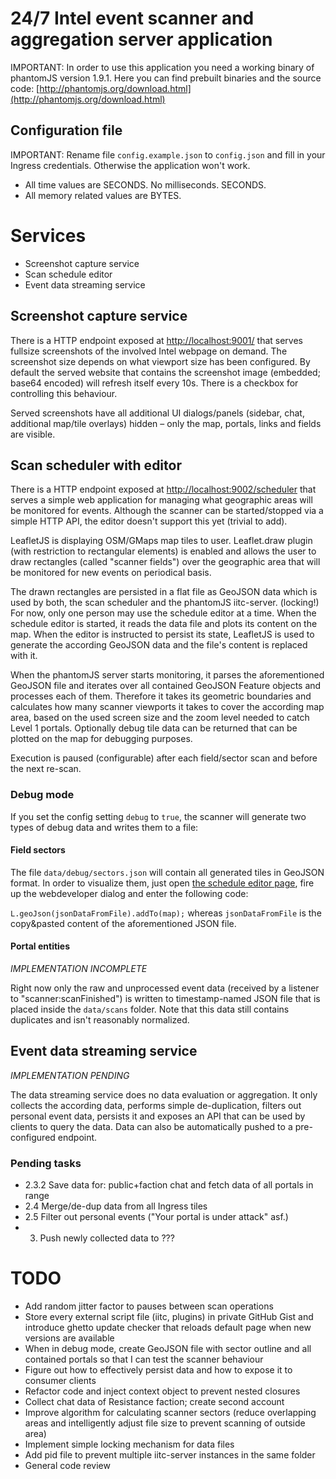 # 24/7 Intel event scanner and aggregation server application

IMPORTANT: In order to use this application you need a working binary of phantomJS version 1.9.1. Here you can find prebuilt binaries and the source code: [http://phantomjs.org/download.html](http://phantomjs.org/download.html)

## Configuration file

IMPORTANT: Rename file `config.example.json` to `config.json` and fill in your Ingress credentials. Otherwise the application won't work.

+ All time values are SECONDS. No milliseconds. SECONDS.
+ All memory related values are BYTES.

# Services

+ Screenshot capture service
+ Scan schedule editor
+ Event data streaming service

## Screenshot capture service

There is a HTTP endpoint exposed at [http://localhost:9001/](http://localhost:9001/) that serves fullsize screenshots of the involved Intel webpage on demand. The screenshot size depends on what viewport size has been configured. By default the served website that contains the screenshot image (embedded; base64 encoded) will refresh itself every 10s. There is a checkbox for controlling this behaviour.

Served screenshots have all additional UI dialogs/panels (sidebar, chat, additional map/tile overlays) hidden – only the map, portals, links and fields are visible.

## Scan scheduler with editor

There is a HTTP endpoint exposed at [http://localhost:9002/scheduler](http://localhost:9002/scheduler) that serves a simple web application for managing what geographic areas will be monitored for events. Although the scanner can be started/stopped via a simple HTTP API, the editor doesn't support this yet (trivial to add).

LeafletJS is displaying OSM/GMaps map tiles to user. Leaflet.draw plugin (with restriction to rectangular elements) is enabled and allows the user to draw rectangles (called "scanner fields") over the geographic area that will be monitored for new events on periodical basis.

The drawn rectangles are persisted in a flat file as GeoJSON data which is used by both, the scan scheduler and the phantomJS iitc-server. (locking!) For now, only one person may use the schedule editor at a time. When the schedule editor is started, it reads the data file and plots its content on the map. When the editor is instructed to persist its state, LeafletJS is used to generate the according GeoJSON data and the file's content is replaced with it.

When the phantomJS server starts monitoring, it parses the aforementioned GeoJSON file and iterates over all contained GeoJSON Feature objects and processes each of them. Therefore it takes its geometric boundaries and calculates how many scanner viewports it takes to cover the according map area, based on the used screen size and the zoom level needed to catch Level 1 portals. Optionally debug tile data can be returned that can be plotted on the map for debugging purposes.

Execution is paused (configurable) after each field/sector scan and before the next re-scan.

### Debug mode

If you set the config setting `debug` to `true`, the scanner will generate two types of debug data and writes them to a file:

#### Field sectors

The file `data/debug/sectors.json` will contain all generated tiles in GeoJSON format. In order to visualize them, just open [the schedule editor page](http://localhost:9002/scheduler), fire up the webdeveloper dialog and enter the following code:

`L.geoJson(jsonDataFromFile).addTo(map);` whereas `jsonDataFromFile` is the copy&pasted content of the aforementioned JSON file.

#### Portal entities

*IMPLEMENTATION INCOMPLETE*

Right now only the raw and unprocessed event data (received by a listener to "scanner:scanFinished") is written to timestamp-named JSON file that is placed inside the `data/scans` folder. Note that this data still contains duplicates and isn't reasonably normalized.

## Event data streaming service

*IMPLEMENTATION PENDING*

The data streaming service does no data evaluation or aggregation. It only collects the according data, performs simple de-duplication, filters out personal event data, persists it and exposes an API that can be used by clients to query the data. Data can also be automatically pushed to a pre-configured endpoint.

### Pending tasks

+ 2.3.2	Save data for: public+faction chat and fetch data of all portals in range
+ 2.4   Merge/de-dup data from all Ingress tiles
+ 2.5   Filter out personal events ("Your portal is under attack" asf.)
+ 3.	Push newly collected data to ???

# TODO

+ Add random jitter factor to pauses between scan operations
+ Store every external script file (iitc, plugins) in private GitHub Gist and introduce ghetto update checker that reloads default page when new versions are available
+ When in debug mode, create GeoJSON file with sector outline and all contained portals so that I can test the scanner behaviour
+ Figure out how to effectively persist data and how to expose it to consumer clients
+ Refactor code and inject context object to prevent nested closures
+ Collect chat data of Resistance faction; create second account
+ Improve algorithm for calculating scanner sectors (reduce overlapping areas and intelligently adjust file size to prevent scanning of outside area)
+ Implement simple locking mechanism for data files
+ Add pid file to prevent multiple iitc-server instances in the same folder
+ General code review





